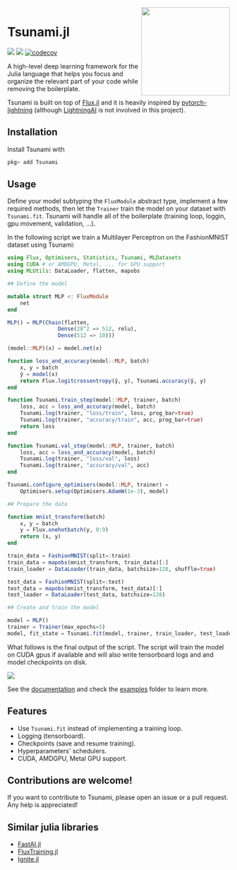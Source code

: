 <img align="right" width="200px" src="https://raw.githubusercontent.com/CarloLucibello/Tsunami.jl/main/docs/src/assets/the_great_wave.jpg">

# Tsunami.jl

[![](https://img.shields.io/badge/docs-dev-blue.svg)](https://CarloLucibello.github.io/Tsunami.jl/dev)
![](https://github.com/CarloLucibello/Tsunami.jl/actions/workflows/ci.yml/badge.svg)
[![codecov](https://codecov.io/gh/CarloLucibello/Tsunami.jl/branch/main/graph/badge.svg?token=UhgCzsHqhM)](https://codecov.io/gh/CarloLucibello/Tsunami.jl)

A high-level deep learning framework for the Julia language that helps you focus and organize the relevant part of your code while removing the boilerplate. 

Tsunami  is built on top of [Flux.jl](https://github.com/FluxML/Flux.jl) and it is heavily inspired by [pytorch-lightning](https://pytorch-lightning.readthedocs.io/en/latest/) (although [LightningAI](https://www.pytorchlightning.ai/index.html) is not involved in this project).


## Installation 

Install Tsunami with 
```julia
pkg> add Tsunami
```

## Usage

Define your model subtyping the `FluxModule` abstract type, implement a few required methods, then let the `Trainer` train the model on your dataset with `Tsunami.fit`. Tsunami will handle all of the boilerplate (training loop, loggin, gpu movement, validation, ...).

In the following script we train a Multilayer Perceptron on the FashionMNIST dataset using Tsunami:
```julia
using Flux, Optimisers, Statistics, Tsunami, MLDatasets
using CUDA # or AMDGPU, Metal, ... for GPU support
using MLUtils: DataLoader, flatten, mapobs

## Define the model 

mutable struct MLP <: FluxModule
    net
end

MLP() = MLP(Chain(flatten,
                Dense(28^2 => 512, relu), 
                Dense(512 => 10)))

(model::MLP)(x) = model.net(x)

function loss_and_accuracy(model::MLP, batch)
    x, y = batch
    ŷ = model(x)
    return Flux.logitcrossentropy(ŷ, y), Tsunami.accuracy(ŷ, y)
end

function Tsunami.train_step(model::MLP, trainer, batch)
    loss, acc = loss_and_accuracy(model, batch)
    Tsunami.log(trainer, "loss/train", loss, prog_bar=true)
    Tsunami.log(trainer, "accuracy/train", acc, prog_bar=true)
    return loss
end

function Tsunami.val_step(model::MLP, trainer, batch)
    loss, acc = loss_and_accuracy(model, batch)
    Tsunami.log(trainer, "loss/val", loss)
    Tsunami.log(trainer, "accuracy/val", acc)
end

Tsunami.configure_optimisers(model::MLP, trainer) = 
    Optimisers.setup(Optimisers.AdamW(1e-3), model)

## Prepare the data

function mnist_transform(batch)
    x, y = batch
    y = Flux.onehotbatch(y, 0:9)
    return (x, y)
end

train_data = FashionMNIST(split=:train)
train_data = mapobs(mnist_transform, train_data)[:]
train_loader = DataLoader(train_data, batchsize=128, shuffle=true)

test_data = FashionMNIST(split=:test)
test_data = mapobs(mnist_transform, test_data)[:]
test_loader = DataLoader(test_data, batchsize=128)

## Create and train the model

model = MLP()
trainer = Trainer(max_epochs=5)
model, fit_state = Tsunami.fit(model, trainer, train_loader, test_loader)
```

What follows is the final output of the script. The script will train the model on CUDA gpus if available and will also write tensorboard logs and and model checkpoints on disk.

<img src="https://raw.githubusercontent.com/CarloLucibello/Tsunami.jl/main/docs/src/assets/readme_output.png">

See the [documentation](https://carlolucibello.github.io/Tsunami.jl/dev/) and check the [examples](https://github.com/CarloLucibello/Tsunami.jl/tree/main/examples) folder to learn more.

## Features

- Use `Tsunami.fit` instead of implementing a training loop.
- Logging (tensorboard).
- Checkpoints (save and resume training).
- Hyperparameters' schedulers.
- CUDA, AMDGPU, Metal GPU support.

## Contributions are welcome!

If you want to contribute to Tsunami, please open an issue or a pull request.
Any help is appreciated!

## Similar julia libraries 

- [FastAI.jl](https://github.com/FluxML/FastAI.jl)
- [FluxTraining.jl](https://github.com/FluxML/FluxTraining.jl)
- [Ignite.jl](https://github.com/jondeuce/Ignite.jl)
